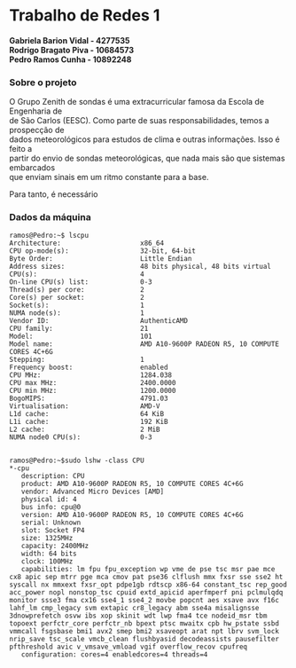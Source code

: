 <h1>Trabalho de Redes 1</h1>
<h4>Gabriela Barion Vidal - 4277535 <br> Rodrigo Bragato Piva - 10684573 <br> Pedro Ramos Cunha - 10892248</h4>
<h3>Sobre o projeto</h3>
<p >
O Grupo Zenith de sondas é uma extracurricular famosa da Escola de Engenharia de <br>
de São Carlos (EESC). Como parte de suas responsabilidades, temos a prospecção de<br>
dados meteorológicos para estudos de clima e outras informações. Isso é feito a<br>
partir do envio de sondas meteorológicas, que nada mais são que sistemas embarcados<br>
que enviam sinais em um ritmo constante para a base.</p>
<p>Para tanto, é necessário</p>

<h3>Dados da máquina</h3>

    ramos@Pedro:~$ lscpu
    Architecture:                    x86_64
    CPU op-mode(s):                  32-bit, 64-bit
    Byte Order:                      Little Endian
    Address sizes:                   48 bits physical, 48 bits virtual
    CPU(s):                          4
    On-line CPU(s) list:             0-3
    Thread(s) per core:              2
    Core(s) per socket:              2
    Socket(s):                       1
    NUMA node(s):                    1
    Vendor ID:                       AuthenticAMD
    CPU family:                      21
    Model:                           101
    Model name:                      AMD A10-9600P RADEON R5, 10 COMPUTE CORES 4C+6G
    Stepping:                        1
    Frequency boost:                 enabled
    CPU MHz:                         1284.038
    CPU max MHz:                     2400.0000
    CPU min MHz:                     1200.0000
    BogoMIPS:                        4791.03
    Virtualisation:                  AMD-V
    L1d cache:                       64 KiB
    L1i cache:                       192 KiB
    L2 cache:                        2 MiB
    NUMA node0 CPU(s):               0-3


    ramos@Pedro:~$sudo lshw -class CPU    
    *-cpu                     
       description: CPU
       product: AMD A10-9600P RADEON R5, 10 COMPUTE CORES 4C+6G
       vendor: Advanced Micro Devices [AMD]
       physical id: 4
       bus info: cpu@0
       version: AMD A10-9600P RADEON R5, 10 COMPUTE CORES 4C+6G
       serial: Unknown
       slot: Socket FP4
       size: 1325MHz
       capacity: 2400MHz
       width: 64 bits
       clock: 100MHz
       capabilities: lm fpu fpu_exception wp vme de pse tsc msr pae mce cx8 apic sep mtrr pge mca cmov pat pse36 clflush mmx fxsr sse sse2 ht syscall nx mmxext fxsr_opt pdpe1gb rdtscp x86-64 constant_tsc rep_good acc_power nopl nonstop_tsc cpuid extd_apicid aperfmperf pni pclmulqdq monitor ssse3 fma cx16 sse4_1 sse4_2 movbe popcnt aes xsave avx f16c lahf_lm cmp_legacy svm extapic cr8_legacy abm sse4a misalignsse 3dnowprefetch osvw ibs xop skinit wdt lwp fma4 tce nodeid_msr tbm topoext perfctr_core perfctr_nb bpext ptsc mwaitx cpb hw_pstate ssbd vmmcall fsgsbase bmi1 avx2 smep bmi2 xsaveopt arat npt lbrv svm_lock nrip_save tsc_scale vmcb_clean flushbyasid decodeassists pausefilter pfthreshold avic v_vmsave_vmload vgif overflow_recov cpufreq
       configuration: cores=4 enabledcores=4 threads=4

    

    

